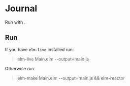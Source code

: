 # Journal

Run with []().

## Run

If you have `elm-live` installed run:
> elm-live Main.elm --output=main.js

Otherwise run
> elm-make Main.elm --output=main.js && elm-reactor
